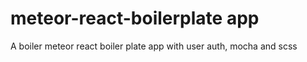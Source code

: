 # meteor-react-boilerplate app

A boiler meteor react boiler plate app with user auth, mocha and scss
